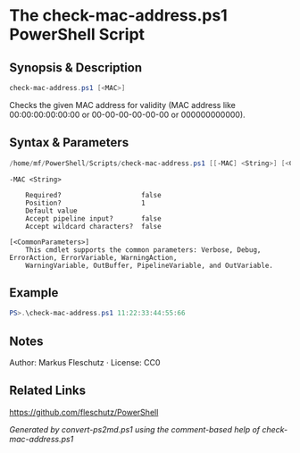 # The check-mac-address.ps1 PowerShell Script

## Synopsis & Description
```powershell
check-mac-address.ps1 [<MAC>]
```

Checks the given MAC address for validity (MAC address like 00:00:00:00:00:00 or 00-00-00-00-00-00 or 000000000000).

## Syntax & Parameters
```powershell
/home/mf/PowerShell/Scripts/check-mac-address.ps1 [[-MAC] <String>] [<CommonParameters>]
```

```
-MAC <String>
    
    Required?                    false
    Position?                    1
    Default value                
    Accept pipeline input?       false
    Accept wildcard characters?  false
```

```
[<CommonParameters>]
    This cmdlet supports the common parameters: Verbose, Debug, ErrorAction, ErrorVariable, WarningAction, 
    WarningVariable, OutBuffer, PipelineVariable, and OutVariable.
```

## Example
```powershell
PS>.\check-mac-address.ps1 11:22:33:44:55:66
```


## Notes
Author: Markus Fleschutz · License: CC0

## Related Links
https://github.com/fleschutz/PowerShell

*Generated by convert-ps2md.ps1 using the comment-based help of check-mac-address.ps1*
